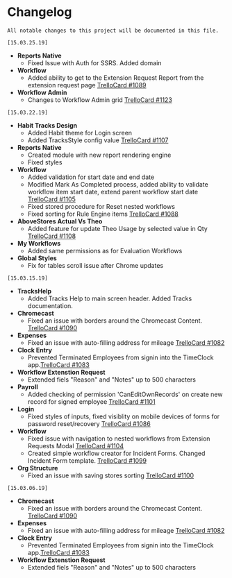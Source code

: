 # Changelog

    All notable changes to this project will be documented in this file.

`[15.03.25.19]`

- **Reports Native**
  - Fixed Issue with Auth for SSRS. Added domain
- **Workflow**
  - Added ability to get to the Extension Request Report from the extension request page [TrelloCard #1089](https://trello.com/c/SZtAQDWA/1089-ability-to-get-to-the-extension-request-report-from-the-extension-request-page-link-directly-to-the-store-specific-report-for-ea)
- **Workflow Admin**
  - Changes to Workflow Admin grid [TrelloCard #1123](https://trello.com/c/YWvNIcfJ/1123-changes-to-workflow-admin-grid)

`[15.03.22.19]`

- **Habit Tracks Design**
  - Added Habit theme for Login screen
  - Added TracksStyle config value [TrelloCard #1107](https://trello.com/c/mNEaMpim/1107-habit-login-design)
- **Reports Native**
  - Created module with new report rendering engine
  - Fixed styles
- **Workflow**
  - Added validation for start date and end date
  - Modified Mark As Completed process, added ability to validate workflow item start date, extend parent workflow start date [TrelloCard #1105](https://trello.com/c/UEC2C5fs/1105-end-date-prior-to-start-date)
  - Fixed stored procedure for Reset nested workflows
  - Fixed sorting for Rule Engine items [TrelloCard #1088](https://trello.com/c/l7JmDrSV/1088-incorrect-due-date-on-extension-request-screen-because-of-mixed-up-rules-engine)
- **AboveStores Actual Vs Theo**
  - Added feature for update Theo Usage by selected value in Qty [TrelloCard #1108](https://trello.com/c/G3G4PcQq/1108-avt-load-usage-grid-same-as-po-adjustment)
- **My Workflows**
  - Added same permissions as for Evaluation Workflows
- **Global Styles**
  - Fix for tables scroll issue after Chrome updates

`[15.03.15.19]`

- **TracksHelp**
  - Added Tracks Help to main screen header. Added Tracks documentation.
- **Chromecast**
  - Fixed an issue with borders around the Chromecast Content. [TrelloCard #1090](https://trello.com/c/fqZyiN7Q/1090-chromecast-content-size-issue)
- **Expenses**
  - Fixed an issue with auto-filling address for mileage [TrelloCard #1082](https://trello.com/c/2SRWZK5x/1082-address-for-mileage-is-auto-filling-a-random-address-when-manual-typing-in-the-address-field)
- **Clock Entry**
  - Prevented Terminated Employees from signin into the TimeClock app.[TrelloCard #1083](https://trello.com/c/CLTtQJAM/1083-prevent-term-employees-from-clocking-in-out-of-tracks-time-clock)
- **Workflow Extenstion Request**
  - Extended fiels "Reason" and "Notes" up to 500 characters
- **Payroll**
  - Added checking of permission 'CanEditOwnRecords' on create new record for signed employee [TrelloCard #1101](https://trello.com/c/rxafNmgl/1101-payroll-can-you-add-a-request-to-not-allow-signed-in-employee-the-ability-to-add-a-record-for-themselves)
- **Login**
  - Fixed styles of inputs, fixed visiblity on mobile devices of forms for password reset/recovery [TrelloCard #1086](https://trello.com/c/JnqOCp8T/1086-tracks-90-day-password-experation-text-fields-not-allowing-user-to-type-in-the-field)
- **Workflow**
  - Fixed issue with navigation to nested workflows from Extension Requests Modal [TrelloCard #1104](https://trello.com/c/OgjXChrH/1104-extension-request-cant-navigate-to-nested-workflows)
  - Created simple workflow creator for Incident Forms. Changed Incident Form template. [TrelloCard #1099](https://trello.com/c/2EJYYsVR/1099-workflow-incident-forms-simple-wf-creation)
- **Org Structure**
  - Fixed an issue with saving stores sorting [TrelloCard #1100](https://trello.com/c/sZWELcBM/1100-org-structure-fix-sorting-for-stores)

`[15.03.06.19]`

- **Chromecast**
  - Fixed an issue with borders around the Chromecast Content. [TrelloCard #1090](https://trello.com/c/fqZyiN7Q/1090-chromecast-content-size-issue)
- **Expenses**
  - Fixed an issue with auto-filling address for mileage [TrelloCard #1082](https://trello.com/c/2SRWZK5x/1082-address-for-mileage-is-auto-filling-a-random-address-when-manual-typing-in-the-address-field)
- **Clock Entry**
  - Prevented Terminated Employees from signin into the TimeClock app.[TrelloCard #1083](https://trello.com/c/CLTtQJAM/1083-prevent-term-employees-from-clocking-in-out-of-tracks-time-clock)
- **Workflow Extenstion Request**
  - Extended fiels "Reason" and "Notes" up to 500 characters
